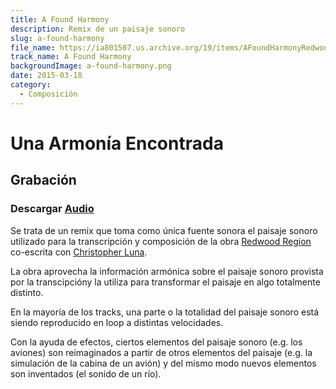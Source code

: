 ```yaml
---
title: A Found Harmony
description: Remix de un paisaje sonoro
slug: a-found-harmony
file_name: https://ia801507.us.archive.org/19/items/AFoundHarmonyRedwoodRegionalParkRemixVer.0.7.1/A%20found%20harmony%20%28Redwood%20Regional%20Park%20remix%29%20ver.%200.7.1.mp3
track_name: A Found Harmony
backgroundImage: a-found-harmony.png
date: 2015-03-18
category:
  - Composición
---
```


# Una Armonía Encontrada


##  Grabación
### Descargar <a href='/music/a-found-harmony/a-found-harmony-ver-0.7.1.mp3' target='_blank'>Audio</a>

Se trata de un remix que toma como única fuente sonora el paisaje sonoro utilizado para la transcripción y composición de la obra [Redwood Region](/music/redwood-region) co-escrita con [Christopher Luna](http://www.christopherlunamega.com).

La obra aprovecha la información armónica sobre el paisaje sonoro provista por la transcipcióny la utiliza para transformar el paisaje en algo totalmente distinto.

En la mayoría de los tracks, una parte o la totalidad del paisaje sonoro está siendo reproducido en loop a distintas velocidades.

Con la ayuda de efectos, ciertos elementos del paisaje sonoro (e.g. los aviones) son reimaginados a partir de otros elementos del paisaje (e.g. la simulación de la cabina de un avión) y del mismo modo nuevos elementos son inventados (el sonido de un río).
